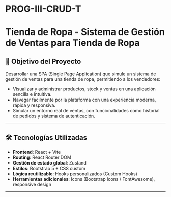 # PROG-III-CRUD-T

# Tienda de Ropa - Sistema de Gestión de Ventas para Tienda de Ropa

## 🧾 Objetivo del Proyecto

Desarrollar una SPA (Single Page Application) que simule un sistema de gestión de ventas para una tienda de ropa, permitiendo a los vendedores:

- Visualizar y administrar productos, stock y ventas en una aplicación sencilla e intuitiva.
- Navegar fácilmente por la plataforma con una experiencia moderna, rápida y responsiva.
- Simular un entorno real de ventas, con funcionalidades como historial de pedidos y sistema de autenticación.

---

## 🛠️ Tecnologías Utilizadas

- **Frontend**: React + Vite
- **Routing**: React Router DOM
- **Gestión de estado global**: Zustand
- **Estilos**: Bootstrap 5 + CSS custom
- **Lógica reutilizable**: Hooks personalizados (Custom Hooks)
- **Herramientas adicionales**: Icons (Bootstrap Icons / FontAwesome), responsive design

---


